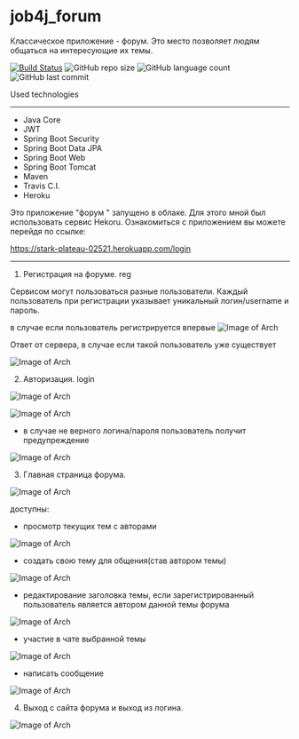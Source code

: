 # job4j_forum
Классическое приложение - форум. 
Это место позволяет людям общаться на интересующие их темы.

[![Build Status](https://app.travis-ci.com/SlartiBartFast-art/job4j_forum.svg?branch=main)](https://app.travis-ci.com/SlartiBartFast-art/job4j_forum)
![GitHub repo size](https://img.shields.io/github/repo-size/SlartiBartFast-art/job4j_forum)
![GitHub language count](https://img.shields.io/github/languages/count/SlartiBartFast-art/job4j_forum?logo=github)
 ![GitHub last commit](https://img.shields.io/github/last-commit/SlartiBartFast-art/job4j_forum?logo=github)

Used technologies
______________________________________________
- Java Core
- JWT
- Spring Boot Security
- Spring Boot Data JPA
- Spring Boot Web
- Spring Boot Tomcat
- Maven
- Travis C.I.
- Heroku

Это приложение "форум " запущено в облаке. Для этого мной был использовать сервис Hekoru.
Ознакомиться с приложением вы можете перейдя по ссылке:

https://stark-plateau-02521.herokuapp.com/login

______________________________________________

1. Регистрация на форуме. reg

Сервисом могут пользоваться разные пользователи.
Каждый пользователь при регистрации указывает уникальный логин/username и пароль.

в случае если пользователь регистрируется впервые
![Image of Arch](https://github.com/SlartiBartFast-art/job4j_forum/blob/main/image/Screenshot_1.jpg)

Ответ от сервера, в случае если такой пользователь уже существует

![Image of Arch](https://github.com/SlartiBartFast-art/job4j_forum/blob/main/image/Screenshot_2.jpg)

2. Авторизация. login

![Image of Arch](https://github.com/SlartiBartFast-art/job4j_forum/blob/main/image/Screenshot_3.jpg)


![Image of Arch](https://github.com/SlartiBartFast-art/job4j_forum/blob/main/image/Screenshot_4.jpg)

 - в случае не верного логина/пароля пользователь получит предупреждение

![Image of Arch](https://github.com/SlartiBartFast-art/job4j_forum/blob/main/image/Screenshot_9.jpg)

3. Главная страница форума.

![Image of Arch](https://github.com/SlartiBartFast-art/job4j_forum/blob/main/image/Screenshot_5.jpg)

доступны:

   - просмотр текущих тем с авторами

![Image of Arch](https://github.com/SlartiBartFast-art/job4j_forum/blob/main/image/Screenshot_5.jpg)

   - создать свою тему для общения(став автором темы)

![Image of Arch](https://github.com/SlartiBartFast-art/job4j_forum/blob/main/image/Screenshot_10.jpg)

   - редактирование заголовка темы, если зарегистрированный пользователь является автором данной темы форума 

![Image of Arch](https://github.com/SlartiBartFast-art/job4j_forum/blob/main/image/Screenshot_11.jpg)

   - участие в чате выбранной темы

![Image of Arch](https://github.com/SlartiBartFast-art/job4j_forum/blob/main/image/Screenshot_6.jpg)

   - написать сообщение 

![Image of Arch](https://github.com/SlartiBartFast-art/job4j_forum/blob/main/image/Screenshot_7.jpg)


4. Выход с сайта форума и выход из логина.

![Image of Arch](https://github.com/SlartiBartFast-art/job4j_forum/blob/main/image/Screenshot_8.jpg)

